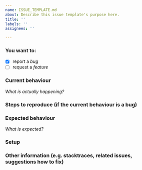 ```yaml
---
name: ISSUE_TEMPLATE.md
about: Describe this issue template's purpose here.
title: ''
labels: ''
assignees: ''

---
```


### You want to:

* [x] report a *bug*
* [ ] request a *feature*

### Current behaviour

*What is actually happening?*

### Steps to reproduce (if the current behaviour is a bug)


### Expected behaviour

*What is expected?*

### Setup

### Other information (e.g. stacktraces, related issues, suggestions how to fix)

